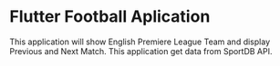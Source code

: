 # Flutter Football Aplication

This application will show English Premiere League Team and display Previous and Next Match. This application get data from SportDB API.